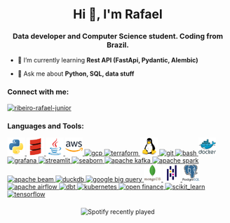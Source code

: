 <h1 align="center">Hi 👋, I'm Rafael</h1>
<h3 align="center">Data developer and Computer Science student. Coding from Brazil.</h3>

- 🌱 I’m currently learning **Rest API (FastApi, Pydantic, Alembic)**

- 💬 Ask me about **Python, SQL, data stuff**

<h3 align="left">Connect with me:</h3>
<p align="left">
<a href="https://linkedin.com/in/ribeiro-rafael-junior" target="blank"><img align="center" src="https://raw.githubusercontent.com/rahuldkjain/github-profile-readme-generator/master/src/images/icons/Social/linked-in-alt.svg" alt="ribeiro-rafael-junior" height="30" width="40" /></a>
</p>

<h3 align="left">Languages and Tools:</h3>
<p align="left"> 
    <a href="https://www.python.org" target="_blank" rel="noreferrer"> 
        <img src="https://raw.githubusercontent.com/devicons/devicon/master/icons/python/python-original.svg" 
        alt="python" width="40" height="40"/> </a> 
    <a href="https://www.scala-lang.org" target="_blank" rel="noreferrer"> 
        <img src="https://raw.githubusercontent.com/devicons/devicon/master/icons/scala/scala-original.svg" 
        alt="scala" width="40" height="40"/> </a> 
    <a href="https://www.java.com" target="_blank" rel="noreferrer">
        <img src="https://raw.githubusercontent.com/devicons/devicon/master/icons/java/java-original.svg"
        alt="java" width="40" height="40"/> </a>
    <a href="https://aws.amazon.com" target="_blank" rel="noreferrer"> 
        <img src="https://raw.githubusercontent.com/devicons/devicon/master/icons/amazonwebservices/amazonwebservices-original-wordmark.svg" 
        alt="aws" width="40" height="40"/> </a> 
    <a href="https://cloud.google.com" target="_blank" rel="noreferrer"> 
        <img src="https://www.vectorlogo.zone/logos/google_cloud/google_cloud-icon.svg" 
        alt="gcp" width="40" height="40"/> </a> 
    <a href="https://www.terraform.io/" target="_blank" rel="noreferrer"> 
        <img src="https://www.svgrepo.com/show/374122/terraform.svg" 
        alt="terraform" width="40" height="40"/> </a> 
    <a href="https://www.linux.org/" target="_blank" rel="noreferrer"> 
        <img src="https://raw.githubusercontent.com/devicons/devicon/master/icons/linux/linux-original.svg" 
        alt="linux" width="40" height="40"/> </a>
    <a href="https://git-scm.com/" target="_blank" rel="noreferrer"> 
        <img src="https://www.vectorlogo.zone/logos/git-scm/git-scm-icon.svg" 
        alt="git" width="40" height="40"/> </a>
    <a href="https://www.gnu.org/software/bash/" target="_blank" rel="noreferrer"> 
        <img src="https://www.vectorlogo.zone/logos/gnu_bash/gnu_bash-icon.svg" 
        alt="bash" width="40" height="40"/> </a> 
    <a href="https://www.docker.com/" target="_blank" rel="noreferrer"> 
        <img src="https://raw.githubusercontent.com/devicons/devicon/master/icons/docker/docker-original-wordmark.svg" 
        alt="docker" width="40" height="40"/> </a>
    <a href="https://grafana.com" target="_blank" rel="noreferrer"> 
        <img src="https://www.vectorlogo.zone/logos/grafana/grafana-icon.svg" 
        alt="grafana" width="40" height="40"/> </a> 
    <a href="https://streamlit.io/" target="_blank" rel="noreferrer">
        <img src="https://streamlit.io/images/brand/streamlit-mark-color.svg" 
        alt="streamlit" width="40" height="40"/> </a> 
    <a href="https://seaborn.pydata.org/" target="_blank" rel="noreferrer"> 
        <img src="https://seaborn.pydata.org/_images/logo-mark-lightbg.svg" 
        alt="seaborn" width="40" height="40"/> </a>
    <a href="https://kafka.apache.org/" target="_blank" rel="noreferrer"> 
        <img src="https://www.vectorlogo.zone/logos/apache_kafka/apache_kafka-icon.svg" 
        alt="apache kafka" width="40" height="40"/> </a>
    <a href="https://spark.apache.org/" target="_blank" rel="noreferrer"> 
        <img src="https://cdn.icon-icons.com/icons2/2699/PNG/512/apache_spark_logo_icon_170560.png" 
        alt="apache spark" width="40" height="40"/> </a>
    <a href="https://beam.apache.org/" target="_blank" rel="noreferrer">
        <img src="https://beam.apache.org/images/logos/full-color/nameless/beam-logo-full-color-nameless.svg" 
        alt="apache beam" width="40" height="40"/> </a>
    <a href="https://duckdb.org/" target="_blank" rel="noreferrer">
        <img src="https://icons.iconarchive.com/icons/simpleicons-team/simple/256/duckdb-icon.png"
        alt="duckdb" width="40" height="40"/> </a> 
    <a href="https://cloud.google.com/bigquery" target="_blank" rel="noreferrer">
        <img src="https://www.vectorlogo.zone/logos/google_bigquery/google_bigquery-icon.svg"
        alt="google big query" width="40" height="40"/> </a> 
    <a href="https://www.mongodb.com/" target="_blank" rel="noreferrer"> 
        <img src="https://raw.githubusercontent.com/devicons/devicon/master/icons/mongodb/mongodb-original-wordmark.svg" 
        alt="mongodb" width="40" height="40"/> </a> 
    <a href="https://pandas.pydata.org/" target="_blank" rel="noreferrer"> 
        <img src="https://raw.githubusercontent.com/devicons/devicon/2ae2a900d2f041da66e950e4d48052658d850630/icons/pandas/pandas-original.svg" 
        alt="pandas" width="40" height="40"/> </a> 
    <a href="https://www.postgresql.org" target="_blank" rel="noreferrer"> 
        <img src="https://raw.githubusercontent.com/devicons/devicon/master/icons/postgresql/postgresql-original-wordmark.svg" 
        alt="postgresql" width="40" height="40"/> </a>
    <a href="https://airflow.apache.org/" target="_blank" rel="noreferrer">
        <img src="https://airflow.readthedocs.io/en/1.10.6/_images/pin_large.png"
        alt="apache airflow" width="40" height="40"/> </a>
    <a href="https://www.getdbt.com/" target="_blank" rel="noreferrer">
        <img src="https://seeklogo.com/images/D/dbt-logo-500AB0BAA7-seeklogo.com.png"
        alt="dbt" width="40" height="40"/> </a>
    <a href="https://kubernetes.io" target="_blank" rel="noreferrer"> 
        <img src="https://www.vectorlogo.zone/logos/kubernetes/kubernetes-icon.svg" 
        alt="kubernetes" width="40" height="40"/> </a> 
    <a href="https://openfinancebrasil.org.br/" target="_blank" rel="noreferrer">
        <img src="https://ob-public-files.s3.amazonaws.com/simbolo_open_finance.HTML.svg"
        alt="open finance" width="40" height="40"/> </a>
    <a href="https://scikit-learn.org/" target="_blank" rel="noreferrer"> 
        <img src="https://upload.wikimedia.org/wikipedia/commons/0/05/Scikit_learn_logo_small.svg" 
        alt="scikit_learn" width="40" height="40"/> </a>
    <a href="https://www.tensorflow.org" target="_blank" rel="noreferrer"> 
        <img src="https://www.vectorlogo.zone/logos/tensorflow/tensorflow-icon.svg" 
        alt="tensorflow" width="40" height="40"/></a>

</p>

###
<div align="center">
  <img src="https://spotify-github-profile.vercel.app/api/view?uid=rafaelribeiro&cover_image=true&theme=default" alt="Spotify recently played"  />
</div>
